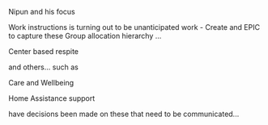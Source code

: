 Nipun and his focus

Work instructions is turning out to be unanticipated work - Create and EPIC to capture these
Group allocation hierarchy ...

Center based respite

and others... such as

Care and Wellbeing

Home Assistance support

have decisions been made on these that need to be communicated...